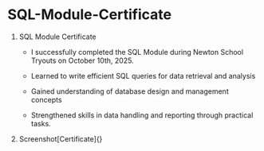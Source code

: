 # SQL-Module-Certificate

1. SQL Module Certificate
   - I successfully completed the SQL Module during Newton School Tryouts on October 10th, 2025.

   - Learned to write efficient SQL queries for data retrieval and analysis
   - Gained understanding of database design and management concepts
   - Strengthened skills in data handling and reporting through practical tasks.
  
2. Screenshot[Certificate]{}
  

